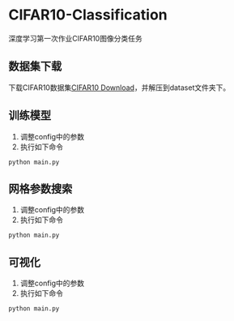 # CIFAR10-Classification
深度学习第一次作业CIFAR10图像分类任务

## 数据集下载
下载CIFAR10数据集[CIFAR10 Download](https://www.cs.toronto.edu/~kriz/cifar-10-python.tar.gz)，并解压到dataset文件夹下。

## 训练模型
1. 调整config中的参数
2. 执行如下命令
```
python main.py
```

## 网格参数搜索
1. 调整config中的参数
2. 执行如下命令
```
python main.py
```

## 可视化
1. 调整config中的参数
2. 执行如下命令
```
python main.py
```